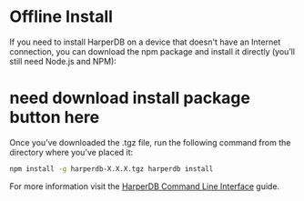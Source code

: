 # Offline Install

If you need to install HarperDB on a device that doesn't have an Internet connection, you can download the npm package and install it directly (you’ll still need Node.js and NPM):

# need download install package button here
Once you’ve downloaded the .tgz file, run the following command from the directory where you’ve placed it:

```bash
npm install -g harperdb-X.X.X.tgz harperdb install
```

For more information visit the [HarperDB Command Line Interface](https://harperdb.io/docs/administration/harperdb-cli/) guide.